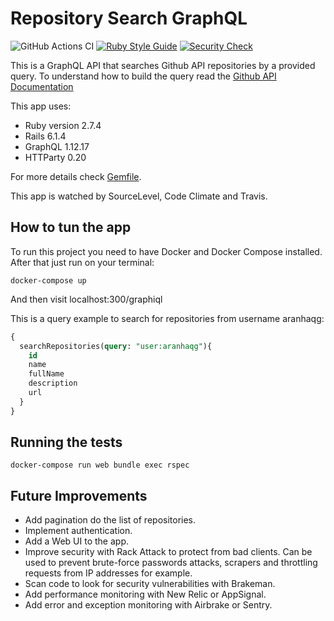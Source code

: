 # Repository Search GraphQL
![GitHub Actions CI](https://github.com/aranhaqg/repo-stars/actions/workflows/CI.yml/badge.svg)
[![Ruby Style Guide](https://img.shields.io/badge/code_style-rubocop-brightgreen.svg)](https://github.com/rubocop-hq/rubocop)
[![Security Check](https://img.shields.io/badge/security-brakeman-brightgreen.svg)](https://github.com/presidentbeef/brakeman)
<!-- <p align="center">

  <p align="left">
    <a href="https://ruby.ci/aranhaqg/repo-search-api"><img src="https://ruby.ci/badges/558d6f7d-2090-48eb-bf13-9d84448fd2dc/rspec"></a>
    <a href="https://ruby.ci/aranhaqg/repo-search-api"><img src="https://ruby.ci/badges/558d6f7d-2090-48eb-bf13-9d84448fd2dc/ruby_critic"></a>
    <a href="https://ruby.ci/aranhaqg/repo-search-api"><img src="https://ruby.ci/badges/558d6f7d-2090-48eb-bf13-9d84448fd2dc/rubocop"></a>
    <a href="https://ruby.ci/aranhaqg/repo-search-api"><img src="https://ruby.ci/badges/558d6f7d-2090-48eb-bf13-9d84448fd2dc/brakeman"></a>
    <a href="https://ruby.ci/aranhaqg/repo-search-api"><img src="https://ruby.ci/badges/558d6f7d-2090-48eb-bf13-9d84448fd2dc/reek"></a>
    <a href="https://ruby.ci/aranhaqg/repo-search-api"><img src="https://ruby.ci/badges/558d6f7d-2090-48eb-bf13-9d84448fd2dc/bundler_audit"></a>
  </p>
</p> -->

<!-- [![SourceLevel](https://app.sourcelevel.io/github/aranhaqg/-/contentful-recipes.svg)](https://app.sourcelevel.io/github/aranhaqg/-/contentful-recipes)  -->
<!-- [![Maintainability](https://api.codeclimate.com/v1/badges/0f46ce2dd832c2015eb5/maintainability)](https://codeclimate.com/github/aranhaqg/contentful-recipes/maintainability) -->

This is a GraphQL API that searches Github API repositories by a provided query. To understand how to build the query read the [Github API Documentation](https://docs.github.com/en/search-github/searching-on-github/searching-for-repositories)

This app uses:

* Ruby version 2.7.4
* Rails 6.1.4
* GraphQL 1.12.17
* HTTParty 0.20

For more details check [Gemfile](Gemfile).

This app is watched by SourceLevel, Code Climate and Travis.
## How to tun the app
To run this project you need to have Docker and Docker Compose installed. After that just run on your terminal:

```
docker-compose up
```
And then visit localhost:300/graphiql

This is a query example to search for repositories from username aranhaqg:

```sql
{
  searchRepositories(query: "user:aranhaqg"){
    id
    name
    fullName
    description
    url
  }
}
```

## Running the tests

```
docker-compose run web bundle exec rspec
```
## Future Improvements

* Add pagination do the list of repositories.
* Implement authentication.
* Add a Web UI to the app.
* Improve security with Rack Attack to protect from bad clients. Can be used to prevent brute-force passwords attacks, scrapers and throttling requests from IP addresses for example.
* Scan code to look for security vulnerabilities with Brakeman.
* Add performance monitoring with New Relic or AppSignal.
* Add error and exception monitoring with Airbrake or Sentry.
